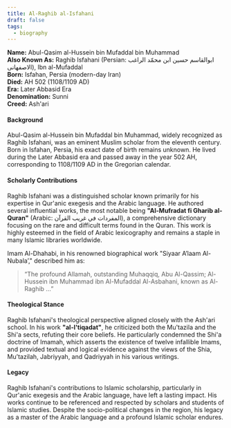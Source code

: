 ```yaml
---
title: Al-Raghib al-Isfahani
draft: false
tags:
  - biography
---
```

**Name:** Abul-Qasim al-Hussein bin Mufaddal bin Muhammad  
**Also Known As:** Raghib Isfahani (Persian: ابوالقاسم حسین ابن محمّد الراغب الاصفهانی), Ibn al-Mufaddal  
**Born:** Isfahan, Persia (modern-day Iran)  
**Died:** AH 502 (1108/1109 AD)  
**Era:** Later Abbasid Era  
**Denomination:** Sunni  
**Creed:** Ash'ari  
#### Background
Abul-Qasim al-Hussein bin Mufaddal bin Muhammad, widely recognized as Raghib Isfahani, was an eminent Muslim scholar from the eleventh century. Born in Isfahan, Persia, his exact date of birth remains unknown. He lived during the Later Abbasid era and passed away in the year 502 AH, corresponding to 1108/1109 AD in the Gregorian calendar.
#### Scholarly Contributions
Raghib Isfahani was a distinguished scholar known primarily for his expertise in Qur'anic exegesis and the Arabic language. He authored several influential works, the most notable being **"Al-Mufradat fi Gharib al-Quran"** (Arabic: المفردات في غريب القرآن‎‎), a comprehensive dictionary focusing on the rare and difficult terms found in the Quran. This work is highly esteemed in the field of Arabic lexicography and remains a staple in many Islamic libraries worldwide.

Imam Al-Dhahabi, in his renowned biographical work "Siyaar A’laam Al-Nubala’," described him as:
> “The profound Allamah, outstanding Muhaqqiq, Abu Al-Qassim; Al-Hussein ibn Muhammad ibn Al-Mufaddal Al-Asbahani, known as Al-Raghib …”
#### Theological Stance
Raghib Isfahani's theological perspective aligned closely with the Ash'ari school. In his work **"al-I'tiqadat"**, he criticized both the Mu'tazila and the Shi'a sects, refuting their core beliefs. He particularly condemned the Shi'a doctrine of Imamah, which asserts the existence of twelve infallible Imams, and provided textual and logical evidence against the views of the Shia, Mu’tazilah, Jabriyyah, and Qadriyyah in his various writings.
#### Legacy
Raghib Isfahani's contributions to Islamic scholarship, particularly in Qur'anic exegesis and the Arabic language, have left a lasting impact. His works continue to be referenced and respected by scholars and students of Islamic studies. Despite the socio-political changes in the region, his legacy as a master of the Arabic language and a profound Islamic scholar endures.